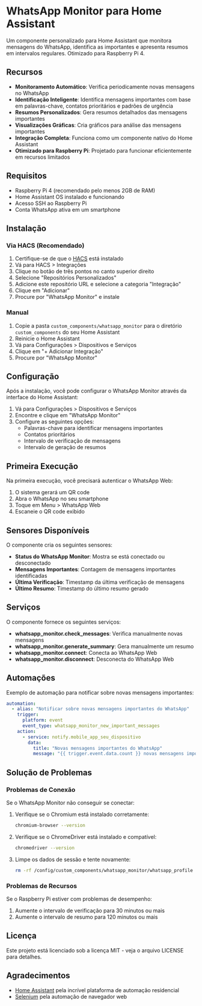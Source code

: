 # WhatsApp Monitor para Home Assistant

Um componente personalizado para Home Assistant que monitora mensagens do WhatsApp, identifica as importantes e apresenta resumos em intervalos regulares. Otimizado para Raspberry Pi 4.

## Recursos

- **Monitoramento Automático**: Verifica periodicamente novas mensagens no WhatsApp
- **Identificação Inteligente**: Identifica mensagens importantes com base em palavras-chave, contatos prioritários e padrões de urgência
- **Resumos Personalizados**: Gera resumos detalhados das mensagens importantes
- **Visualizações Gráficas**: Cria gráficos para análise das mensagens importantes
- **Integração Completa**: Funciona como um componente nativo do Home Assistant
- **Otimizado para Raspberry Pi**: Projetado para funcionar eficientemente em recursos limitados

## Requisitos

- Raspberry Pi 4 (recomendado pelo menos 2GB de RAM)
- Home Assistant OS instalado e funcionando
- Acesso SSH ao Raspberry Pi
- Conta WhatsApp ativa em um smartphone

## Instalação

### Via HACS (Recomendado)

1. Certifique-se de que o [HACS](https://hacs.xyz/) está instalado
2. Vá para HACS > Integrações
3. Clique no botão de três pontos no canto superior direito
4. Selecione "Repositórios Personalizados"
5. Adicione este repositório URL e selecione a categoria "Integração"
6. Clique em "Adicionar"
7. Procure por "WhatsApp Monitor" e instale

### Manual

1. Copie a pasta `custom_components/whatsapp_monitor` para o diretório `custom_components` do seu Home Assistant
2. Reinicie o Home Assistant
3. Vá para Configurações > Dispositivos e Serviços
4. Clique em "+ Adicionar Integração"
5. Procure por "WhatsApp Monitor"

## Configuração

Após a instalação, você pode configurar o WhatsApp Monitor através da interface do Home Assistant:

1. Vá para Configurações > Dispositivos e Serviços
2. Encontre e clique em "WhatsApp Monitor"
3. Configure as seguintes opções:
   - Palavras-chave para identificar mensagens importantes
   - Contatos prioritários
   - Intervalo de verificação de mensagens
   - Intervalo de geração de resumos

## Primeira Execução

Na primeira execução, você precisará autenticar o WhatsApp Web:

1. O sistema gerará um QR code
2. Abra o WhatsApp no seu smartphone
3. Toque em Menu > WhatsApp Web
4. Escaneie o QR code exibido

## Sensores Disponíveis

O componente cria os seguintes sensores:

- **Status do WhatsApp Monitor**: Mostra se está conectado ou desconectado
- **Mensagens Importantes**: Contagem de mensagens importantes identificadas
- **Última Verificação**: Timestamp da última verificação de mensagens
- **Último Resumo**: Timestamp do último resumo gerado

## Serviços

O componente fornece os seguintes serviços:

- **whatsapp_monitor.check_messages**: Verifica manualmente novas mensagens
- **whatsapp_monitor.generate_summary**: Gera manualmente um resumo
- **whatsapp_monitor.connect**: Conecta ao WhatsApp Web
- **whatsapp_monitor.disconnect**: Desconecta do WhatsApp Web

## Automações

Exemplo de automação para notificar sobre novas mensagens importantes:

```yaml
automation:
  - alias: "Notificar sobre novas mensagens importantes do WhatsApp"
    trigger:
      platform: event
      event_type: whatsapp_monitor_new_important_messages
    action:
      - service: notify.mobile_app_seu_dispositivo
        data:
          title: "Novas mensagens importantes do WhatsApp"
          message: "{{ trigger.event.data.count }} novas mensagens importantes foram detectadas."
```

## Solução de Problemas

### Problemas de Conexão

Se o WhatsApp Monitor não conseguir se conectar:

1. Verifique se o Chromium está instalado corretamente:
   ```bash
   chromium-browser --version
   ```

2. Verifique se o ChromeDriver está instalado e compatível:
   ```bash
   chromedriver --version
   ```

3. Limpe os dados de sessão e tente novamente:
   ```bash
   rm -rf /config/custom_components/whatsapp_monitor/whatsapp_profile
   ```

### Problemas de Recursos

Se o Raspberry Pi estiver com problemas de desempenho:

1. Aumente o intervalo de verificação para 30 minutos ou mais
2. Aumente o intervalo de resumo para 120 minutos ou mais

## Licença

Este projeto está licenciado sob a licença MIT - veja o arquivo LICENSE para detalhes.

## Agradecimentos

- [Home Assistant](https://www.home-assistant.io/) pela incrível plataforma de automação residencial
- [Selenium](https://www.selenium.dev/) pela automação de navegador web
